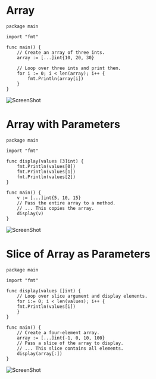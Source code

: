 Array
=====

```
package main

import "fmt"

func main() {
	// Create an array of three ints.
	array := [...]int{10, 20, 30}

	// Loop over three ints and print them.
	for i := 0; i < len(array); i++ {
		fmt.Println(array[i])
	}
}
```
![ScreenShot](https://raw.githubusercontent.com/Kedarnag13/Go-Tutorial/master/4.Arrays/Images/array.png)

Array with Parameters
=====================
```
package main

import "fmt"

func display(values [3]int) {
    fmt.Println(values[0])
    fmt.Println(values[1])
    fmt.Println(values[2])
}

func main() {
    v := [...]int{5, 10, 15}
    // Pass the entire array to a method.
    // ... This copies the array.
    display(v)
}
```
![ScreenShot](https://raw.githubusercontent.com/Kedarnag13/Go-Tutorial/master/4.Arrays/Images/array_wtih_parameters.png)

Slice of Array as Parameters
============================

```
package main

import "fmt"

func display(values []int) {
    // Loop over slice argument and display elements.
    for i:= 0; i < len(values); i++ {
	fmt.Println(values[i])
    }
}

func main() {
    // Create a four-element array.
    array := [...]int{-1, 0, 10, 100}
    // Pass a slice of the array to display.
    // ... This slice contains all elements.
    display(array[:])
}
```
![ScreenShot](https://raw.githubusercontent.com/Kedarnag13/Go-Tutorial/master/4.Arrays/Images/slice_of_array_as_parameter.png)
